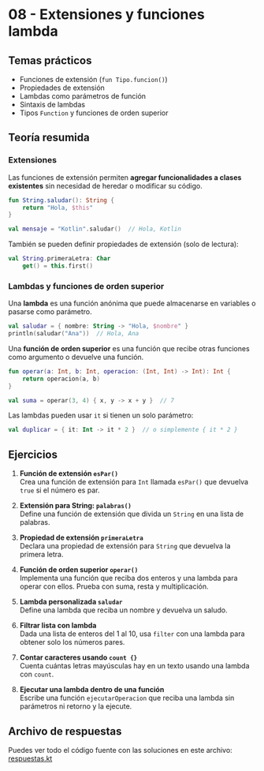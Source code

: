 # 08 - Extensiones y funciones lambda

## Temas prácticos

- Funciones de extensión (`fun Tipo.funcion()`)
- Propiedades de extensión
- Lambdas como parámetros de función
- Sintaxis de lambdas
- Tipos `Function` y funciones de orden superior

## Teoría resumida

### Extensiones

Las funciones de extensión permiten **agregar funcionalidades a clases existentes** sin necesidad de heredar o modificar su código.

```kotlin
fun String.saludar(): String {
    return "Hola, $this"
}

val mensaje = "Kotlin".saludar()  // Hola, Kotlin
```

También se pueden definir propiedades de extensión (solo de lectura):

```kotlin
val String.primeraLetra: Char
    get() = this.first()
```

### Lambdas y funciones de orden superior

Una **lambda** es una función anónima que puede almacenarse en variables o pasarse como parámetro.

```kotlin
val saludar = { nombre: String -> "Hola, $nombre" }
println(saludar("Ana"))  // Hola, Ana
```

Una **función de orden superior** es una función que recibe otras funciones como argumento o devuelve una función.

```kotlin
fun operar(a: Int, b: Int, operacion: (Int, Int) -> Int): Int {
    return operacion(a, b)
}

val suma = operar(3, 4) { x, y -> x + y }  // 7
```

Las lambdas pueden usar `it` si tienen un solo parámetro:

```kotlin
val duplicar = { it: Int -> it * 2 }  // o simplemente { it * 2 }
```

## Ejercicios

1. **Función de extensión `esPar()`**  
   Crea una función de extensión para `Int` llamada `esPar()` que devuelva `true` si el número es par.

2. **Extensión para String: `palabras()`**  
   Define una función de extensión que divida un `String` en una lista de palabras.

3. **Propiedad de extensión `primeraLetra`**  
   Declara una propiedad de extensión para `String` que devuelva la primera letra.

4. **Función de orden superior `operar()`**  
   Implementa una función que reciba dos enteros y una lambda para operar con ellos. Prueba con suma, resta y multiplicación.

5. **Lambda personalizada `saludar`**  
   Define una lambda que reciba un nombre y devuelva un saludo.

6. **Filtrar lista con lambda**  
   Dada una lista de enteros del 1 al 10, usa `filter` con una lambda para obtener solo los números pares.

7. **Contar caracteres usando `count {}`**  
   Cuenta cuántas letras mayúsculas hay en un texto usando una lambda con `count`.

8. **Ejecutar una lambda dentro de una función**  
   Escribe una función `ejecutarOperacion` que reciba una lambda sin parámetros ni retorno y la ejecute.

## Archivo de respuestas

Puedes ver todo el código fuente con las soluciones en este archivo:  
[respuestas.kt](./respuestas.kt)

